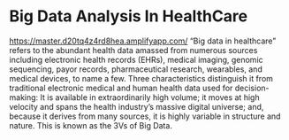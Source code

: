 # Big Data Analysis In HealthCare
https://master.d20tq4z4rd8hea.amplifyapp.com/
“Big data in healthcare” refers to the abundant health data amassed from numerous sources including electronic health records (EHRs), medical imaging, genomic sequencing, payor records, pharmaceutical research, wearables, and medical devices, to name a few. Three characteristics distinguish it from traditional electronic medical and human health data used for decision-making: It is available in extraordinarily high volume; it moves at high velocity and spans the health industry’s massive digital universe; and, because it derives from many sources, it is highly variable in structure and nature. This is known as the 3Vs of Big Data.
